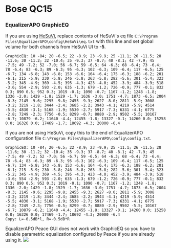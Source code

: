 # Bose QC15
### EqualizerAPO GraphicEQ
If you are using [HeSuVi](https://sourceforge.net/projects/hesuvi/), replace contents of HeSuVi's eq file `C:\Program Files\EqualizerAPO\config\HeSuVi\eq.txt` with this line and set global volume for both channels from HeSuVi UI to **-5**.
```
GraphicEQ: 10 -84; 20 -6.5; 22 -8.9; 23 -9.9; 25 -11.1; 26 -11.5; 28 -11.6; 30 -11.2; 32 -10.4; 35 -9.3; 37 -8.7; 40 -8.1; 42 -7.9; 45 -7.5; 49 -7.2; 52 -7.0; 56 -6.7; 59 -6.5; 64 -6.3; 68 -6.4; 73 -6.4; 78 -6.4; 83 -6.3; 89 -6.3; 95 -6.3; 102 -6.3; 109 -6.4; 117 -6.5; 125 -6.7; 134 -6.8; 143 -6.8; 153 -6.6; 164 -6.4; 175 -6.3; 188 -6.2; 201 -6.1; 215 -5.9; 230 -5.8; 246 -5.8; 263 -5.8; 282 -5.6; 301 -5.4; 323 -5.2; 345 -4.9; 369 -4.5; 395 -4.3; 423 -4.0; 452 -3.9; 484 -3.9; 518 -3.6; 554 -2.9; 593 -2.0; 635 -1.3; 679 -1.2; 726 -0.9; 777 -0.1; 832 0.3; 890 0.5; 952 0.3; 1019 -0.1; 1090 -0.7; 1167 -1.2; 1248 -1.8; 1336 -2.0; 1429 -1.8; 1529 -1.7; 1636 -3.0; 1751 -4.7; 1873 -6.5; 2004 -8.3; 2145 -9.6; 2295 -9.8; 2455 -9.3; 2627 -8.0; 2811 -5.9; 3008 -3.2; 3219 -1.8; 3444 -2.4; 3685 -2.2; 3943 -4.1; 4219 -5.9; 4514 -5.5; 4830 -3.1; 5168 -1.9; 5530 -2.7; 5917 -7.3; 6331 -4.1; 6775 -2.8; 7249 -2.3; 7756 -0.5; 8299 -0.7; 8880 -2.9; 9502 -5.5; 10167 -6.7; 10879 -6.2; 11640 -4.4; 12455 -1.8; 13327 -0.1; 14260 0.0; 15258 0.0; 16326 0.0; 17469 -1.7; 18692 -4.3; 20000 -6.4
```
If you are not using HeSuVi, copy this to the end of EqualizerAPO configuration file `C:\Program Files\EqualizerAPO\config\config.txt`.
```
GraphicEQ: 10 -84; 20 -6.5; 22 -8.9; 23 -9.9; 25 -11.1; 26 -11.5; 28 -11.6; 30 -11.2; 32 -10.4; 35 -9.3; 37 -8.7; 40 -8.1; 42 -7.9; 45 -7.5; 49 -7.2; 52 -7.0; 56 -6.7; 59 -6.5; 64 -6.3; 68 -6.4; 73 -6.4; 78 -6.4; 83 -6.3; 89 -6.3; 95 -6.3; 102 -6.3; 109 -6.4; 117 -6.5; 125 -6.7; 134 -6.8; 143 -6.8; 153 -6.6; 164 -6.4; 175 -6.3; 188 -6.2; 201 -6.1; 215 -5.9; 230 -5.8; 246 -5.8; 263 -5.8; 282 -5.6; 301 -5.4; 323 -5.2; 345 -4.9; 369 -4.5; 395 -4.3; 423 -4.0; 452 -3.9; 484 -3.9; 518 -3.6; 554 -2.9; 593 -2.0; 635 -1.3; 679 -1.2; 726 -0.9; 777 -0.1; 832 0.3; 890 0.5; 952 0.3; 1019 -0.1; 1090 -0.7; 1167 -1.2; 1248 -1.8; 1336 -2.0; 1429 -1.8; 1529 -1.7; 1636 -3.0; 1751 -4.7; 1873 -6.5; 2004 -8.3; 2145 -9.6; 2295 -9.8; 2455 -9.3; 2627 -8.0; 2811 -5.9; 3008 -3.2; 3219 -1.8; 3444 -2.4; 3685 -2.2; 3943 -4.1; 4219 -5.9; 4514 -5.5; 4830 -3.1; 5168 -1.9; 5530 -2.7; 5917 -7.3; 6331 -4.1; 6775 -2.8; 7249 -2.3; 7756 -0.5; 8299 -0.7; 8880 -2.9; 9502 -5.5; 10167 -6.7; 10879 -6.2; 11640 -4.4; 12455 -1.8; 13327 -0.1; 14260 0.0; 15258 0.0; 16326 0.0; 17469 -1.7; 18692 -4.3; 20000 -6.4
Copy: L=-0.5dB*l, R=-0.5dB*R
```
EqualizerAPO Peace GUI does not work with GraphicEQ so you have to disable parametric equalization configured by Peace if you are already using it.
![](https://raw.githubusercontent.com/jaakkopasanen/AutoEq/master/results/Innerfidelity%202017/headphoncecom/onear/Bose%20QC15/Bose%20QC15.png)
